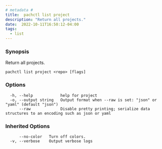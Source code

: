 ```yaml
---
# metadata # 
title:  pachctl list project
description: "Return all projects."
date:  2022-10-11T16:50:12-04:00
tags:
  - list
---
```


### Synopsis

Return all projects.

```
pachctl list project <repo> [flags]
```

### Options

```
  -h, --help            help for project
  -o, --output string   Output format when --raw is set: "json" or "yaml" (default "json")
      --raw             Disable pretty printing; serialize data structures to an encoding such as json or yaml
```

### Inherited Options

```
      --no-color   Turn off colors.
  -v, --verbose    Output verbose logs
```


